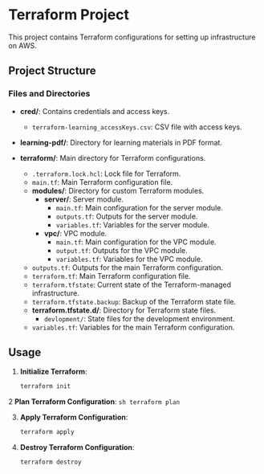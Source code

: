 # Terraform Project

This project contains Terraform configurations for setting up infrastructure on AWS.

## Project Structure

### Files and Directories

- **cred/**: Contains credentials and access keys.
  - `terraform-learning_accessKeys.csv`: CSV file with access keys.
  
- **learning-pdf/**: Directory for learning materials in PDF format.

- **terraform/**: Main directory for Terraform configurations.
  - `.terraform.lock.hcl`: Lock file for Terraform.
  - `main.tf`: Main Terraform configuration file.
  - **modules/**: Directory for custom Terraform modules.
    - **server/**: Server module.
      - `main.tf`: Main configuration for the server module.
      - `outputs.tf`: Outputs for the server module.
      - `variables.tf`: Variables for the server module.
    - **vpc/**: VPC module.
      - `main.tf`: Main configuration for the VPC module.
      - `output.tf`: Outputs for the VPC module.
      - `variables.tf`: Variables for the VPC module.
  - `outputs.tf`: Outputs for the main Terraform configuration.
  - `terraform.tf`: Main Terraform configuration file.
  - `terraform.tfstate`: Current state of the Terraform-managed infrastructure.
  - `terraform.tfstate.backup`: Backup of the Terraform state file.
  - **terraform.tfstate.d/**: Directory for Terraform state files.
    - `devlopment/`: State files for the development environment.
  - `variables.tf`: Variables for the main Terraform configuration.

## Usage

1. **Initialize Terraform**:
    ```sh
   terraform init
    ```

2 **Plan Terraform Configuration**:
    ```sh
   terraform plan
    ```

3. **Apply Terraform Configuration**:
    ```sh
    terraform apply
     ```
    
4. **Destroy Terraform Configuration**:
    ```sh
    terraform destroy
    ```
    